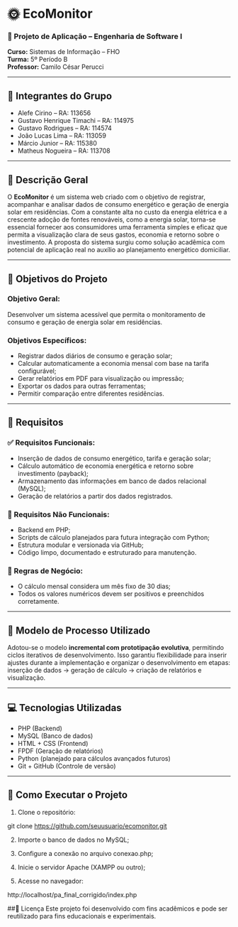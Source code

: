 # 🌞 EcoMonitor

### 📘 Projeto de Aplicação – Engenharia de Software I  
**Curso:** Sistemas de Informação – FHO  
**Turma:** 5º Período B  
**Professor:** Camilo César Perucci

---

## 👥 Integrantes do Grupo

- Alefe Cirino – RA: 113656  
- Gustavo Henrique Timachi – RA: 114975  
- Gustavo Rodrigues – RA: 114574  
- João Lucas Lima – RA: 113059  
- Márcio Junior – RA: 115380  
- Matheus Nogueira – RA: 113708  

---

## 📘 Descrição Geral

O **EcoMonitor** é um sistema web criado com o objetivo de registrar, acompanhar e analisar dados de consumo energético e geração de energia solar em residências. Com a constante alta no custo da energia elétrica e a crescente adoção de fontes renováveis, como a energia solar, torna-se essencial fornecer aos consumidores uma ferramenta simples e eficaz que permita a visualização clara de seus gastos, economia e retorno sobre o investimento. A proposta do sistema surgiu como solução acadêmica com potencial de aplicação real no auxílio ao planejamento energético domiciliar.

---

## 🎯 Objetivos do Projeto

### Objetivo Geral:
Desenvolver um sistema acessível que permita o monitoramento de consumo e geração de energia solar em residências.

### Objetivos Específicos:
- Registrar dados diários de consumo e geração solar;
- Calcular automaticamente a economia mensal com base na tarifa configurável;
- Gerar relatórios em PDF para visualização ou impressão;
- Exportar os dados para outras ferramentas;
- Permitir comparação entre diferentes residências.

---

## 🚧 Requisitos

### ✅ Requisitos Funcionais:
- Inserção de dados de consumo energético, tarifa e geração solar;
- Cálculo automático de economia energética e retorno sobre investimento (payback);
- Armazenamento das informações em banco de dados relacional (MySQL);
- Geração de relatórios a partir dos dados registrados.

### 🔁 Requisitos Não Funcionais:
- Backend em PHP;
- Scripts de cálculo planejados para futura integração com Python;
- Estrutura modular e versionada via GitHub;
- Código limpo, documentado e estruturado para manutenção.

### 📐 Regras de Negócio:
- O cálculo mensal considera um mês fixo de 30 dias;
- Todos os valores numéricos devem ser positivos e preenchidos corretamente.

---

## 🔁 Modelo de Processo Utilizado

Adotou-se o modelo **incremental com prototipação evolutiva**, permitindo ciclos iterativos de desenvolvimento. Isso garantiu flexibilidade para inserir ajustes durante a implementação e organizar o desenvolvimento em etapas: inserção de dados → geração de cálculo → criação de relatórios e visualização.

---

## 💻 Tecnologias Utilizadas

- PHP (Backend)  
- MySQL (Banco de dados)  
- HTML + CSS (Frontend)  
- FPDF (Geração de relatórios)  
- Python (planejado para cálculos avançados futuros)  
- Git + GitHub (Controle de versão)

---

## 🚀 Como Executar o Projeto

1. Clone o repositório:

git clone https://github.com/seuusuario/ecomonitor.git

2. Importe o banco de dados no MySQL;

3. Configure a conexão no arquivo conexao.php;

4. Inicie o servidor Apache (XAMPP ou outro);

5. Acesse no navegador:

http://localhost/pa_final_corrigido/index.php

##📎 Licença
Este projeto foi desenvolvido com fins acadêmicos e pode ser reutilizado para fins educacionais e experimentais.


